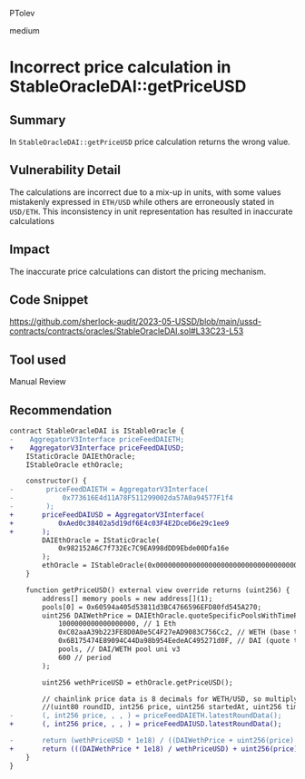 PTolev

medium

# Incorrect price calculation in StableOracleDAI::getPriceUSD

## Summary
In `StableOracleDAI::getPriceUSD` price calculation returns the wrong value.

## Vulnerability Detail
The calculations are incorrect due to a mix-up in units, with some values mistakenly expressed in `ETH/USD` while others are erroneously stated in `USD/ETH`. This inconsistency in unit representation has resulted in inaccurate calculations

## Impact
The inaccurate price calculations can distort the pricing mechanism.

## Code Snippet
https://github.com/sherlock-audit/2023-05-USSD/blob/main/ussd-contracts/contracts/oracles/StableOracleDAI.sol#L33C23-L53

## Tool used

Manual Review

## Recommendation
```diff
contract StableOracleDAI is IStableOracle {
-    AggregatorV3Interface priceFeedDAIETH;
+    AggregatorV3Interface priceFeedDAIUSD;
    IStaticOracle DAIEthOracle;
    IStableOracle ethOracle;

    constructor() {
-        priceFeedDAIETH = AggregatorV3Interface(
-            0x773616E4d11A78F511299002da57A0a94577F1f4
-        );
+       priceFeedDAIUSD = AggregatorV3Interface(
+           0xAed0c38402a5d19df6E4c03F4E2DceD6e29c1ee9
+       );
        DAIEthOracle = IStaticOracle(
            0x982152A6C7f732Ec7C9EA998dDD9Ebde00Dfa16e
        );
        ethOracle = IStableOracle(0x0000000000000000000000000000000000000000); // TODO: WETH oracle price
    }

    function getPriceUSD() external view override returns (uint256) {
        address[] memory pools = new address[](1);
        pools[0] = 0x60594a405d53811d3BC4766596EFD80fd545A270;
        uint256 DAIWethPrice = DAIEthOracle.quoteSpecificPoolsWithTimePeriod(
            1000000000000000000, // 1 Eth
            0xC02aaA39b223FE8D0A0e5C4F27eAD9083C756Cc2, // WETH (base token)
            0x6B175474E89094C44Da98b954EedeAC495271d0F, // DAI (quote token)
            pools, // DAI/WETH pool uni v3
            600 // period
        );

        uint256 wethPriceUSD = ethOracle.getPriceUSD();

        // chainlink price data is 8 decimals for WETH/USD, so multiply by 10 decimals to get 18 decimal fractional
        //(uint80 roundID, int256 price, uint256 startedAt, uint256 timeStamp, uint80 answeredInRound) = priceFeedDAIETH.latestRoundData();
-       (, int256 price, , , ) = priceFeedDAIETH.latestRoundData();
+       (, int256 price, , , ) = priceFeedDAIUSD.latestRoundData();

-       return (wethPriceUSD * 1e18) / ((DAIWethPrice + uint256(price) * 1e10) / 2);
+       return (((DAIWethPrice * 1e18) / wethPriceUSD) + uint256(price) * 1e10) / 2;
    }
}
``` 